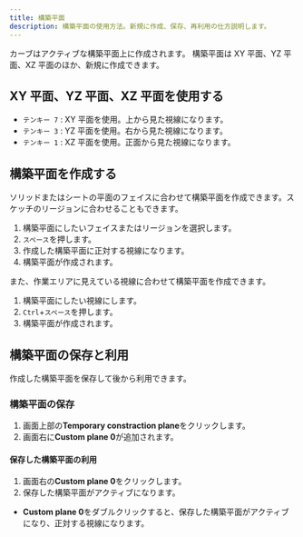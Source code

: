 ```yaml
---
title: 構築平面
description: 構築平面の使用方法。新規に作成、保存、再利用の仕方説明します。
---
```

カーブはアクティブな構築平面上に作成されます。
構築平面は XY 平面、YZ 平面、XZ 平面のほか、新規に作成できます。

## XY 平面、YZ 平面、XZ 平面を使用する

- `テンキー 7` : XY 平面を使用。上から見た視線になります。
- `テンキー 3` : YZ 平面を使用。右から見た視線になります。
- `テンキー 1` : XZ 平面を使用。正面から見た視線になります。

## 構築平面を作成する

ソリッドまたはシートの平面のフェイスに合わせて構築平面を作成できます。スケッチのリージョンに合わせることもできます。

1. 構築平面にしたいフェイスまたはリージョンを選択します。
2. `スペース`を押します。
3. 作成した構築平面に正対する視線になります。
4. 構築平面が作成されます。

また、作業エリアに見えている視線に合わせて構築平面を作成できます。

1. 構築平面にしたい視線にします。
2. `Ctrl`+`スペース`を押します。
3. 構築平面が作成されます。

## 構築平面の保存と利用

作成した構築平面を保存して後から利用できます。

### 構築平面の保存

1. 画面上部の**Temporary constraction plane**をクリックします。
2. 画面右に**Custom plane 0**が追加されます。

#### 保存した構築平面の利用

1. 画面右の**Custom plane 0**をクリックします。
2. 保存した構築平面がアクティブになります。

- **Custom plane 0**をダブルクリックすると、保存した構築平面がアクティブになり、正対する視線になります。
